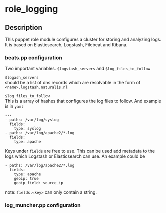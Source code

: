 # role_logging


## Description

This puppet role module configures a cluster for storing and analyzing logs. It is based on Elasticsearch, Logstash, Filebeat and Kibana.


### beats.pp configuration
Two important variables. `$logstash_servers` and `$log_files_to_follow`

`$logash_servers`  
should be a list of dns records which are resolvable in the form of `<name>.logstash.naturalis.nl`

`$log_files_to_follow`  
This is a array of hashes that configures the log files to follow. And example is in `yaml`
```
---
- paths: /var/log/syslog
  fields:
    type: syslog
- paths: /var/log/apache2/*.log
  fields:
    type: apache
```
Keys under `fields` are free to use. This can be used add metadata to the logs which Logstash or Elasticsearch can use.
An example could be
```
- paths: /var/log/apache2/*.log
  fields:
    type: apache
    geoip: true
    geoip_field: source_ip
```
note: `fields.<key>` can only contain a string.
### log_muncher.pp configuration
